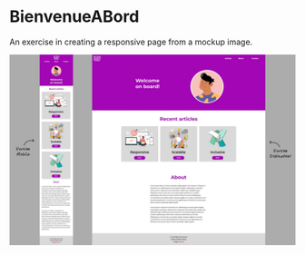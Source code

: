 # BienvenueABord
An exercise in creating a responsive page from a mockup image.

![Maquette](./src/images/mockup.jpg)
